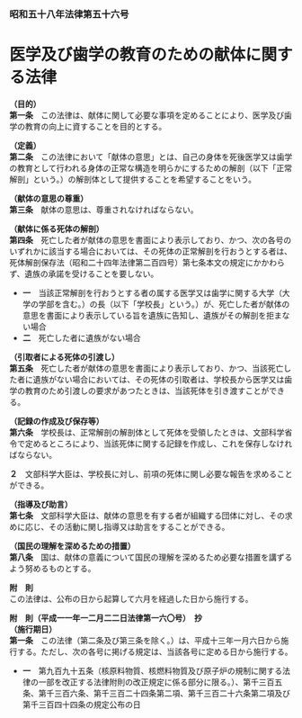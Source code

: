 ### 昭和五十八年法律第五十六号  
# 医学及び歯学の教育のための献体に関する法律  
  
**（目的）**  
**第一条**　この法律は、献体に関して必要な事項を定めることにより、医学及び歯学の教育の向上に資することを目的とする。  
  
**（定義）**  
**第二条**　この法律において「献体の意思」とは、自己の身体を死後医学又は歯学の教育として行われる身体の正常な構造を明らかにするための解剖（以下「正常解剖」という。）の解剖体として提供することを希望することをいう。  
  
**（献体の意思の尊重）**  
**第三条**　献体の意思は、尊重されなければならない。  
  
**（献体に係る死体の解剖）**  
**第四条**　死亡した者が献体の意思を書面により表示しており、かつ、次の各号のいずれかに該当する場合においては、その死体の正常解剖を行おうとする者は、死体解剖保存法（昭和二十四年法律第二百四号）第七条本文の規定にかかわらず、遺族の承諾を受けることを要しない。  
* **一**　当該正常解剖を行おうとする者の属する医学又は歯学に関する大学（大学の学部を含む。）の長（以下「学校長」という。）が、死亡した者が献体の意思を書面により表示している旨を遺族に告知し、遺族がその解剖を拒まない場合  
* **二**　死亡した者に遺族がない場合  
  
**（引取者による死体の引渡し）**  
**第五条**　死亡した者が献体の意思を書面により表示しており、かつ、当該死亡した者に遺族がない場合においては、その死体の引取者は、学校長から医学又は歯学の教育のため引渡しの要求があつたときは、当該死体を引き渡すことができる。  
  
**（記録の作成及び保存等）**  
**第六条**　学校長は、正常解剖の解剖体として死体を受領したときは、文部科学省令で定めるところにより、当該死体に関する記録を作成し、これを保存しなければならない。  
  
**２**　文部科学大臣は、学校長に対し、前項の死体に関し必要な報告を求めることができる。  
  
**（指導及び助言）**  
**第七条**　文部科学大臣は、献体の意思を有する者が組織する団体に対し、その求めに応じ、その活動に関し指導又は助言をすることができる。  
  
**（国民の理解を深めるための措置）**  
**第八条**　国は、献体の意義について国民の理解を深めるため必要な措置を講ずるよう努めるものとする。  
  
**附　則**  
この法律は、公布の日から起算して六月を経過した日から施行する。  
  
**附　則（平成一一年一二月二二日法律第一六〇号）　抄**  
**（施行期日）**  
**第一条**　この法律（第二条及び第三条を除く。）は、平成十三年一月六日から施行する。ただし、次の各号に掲げる規定は、当該各号に定める日から施行する。  
* **一**　第九百九十五条（核原料物質、核燃料物質及び原子炉の規制に関する法律の一部を改正する法律附則の改正規定に係る部分に限る。）、第千三百五条、第千三百六条、第千三百二十四条第二項、第千三百二十六条第二項及び第千三百四十四条の規定公布の日  
  
